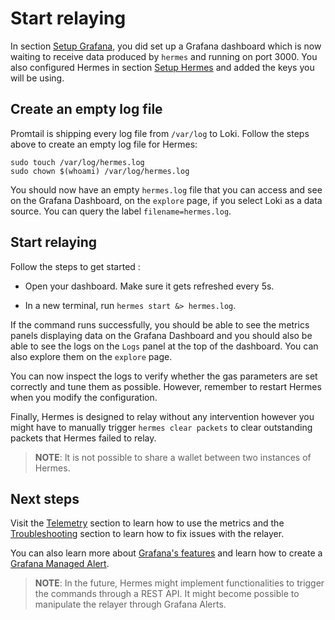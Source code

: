 # Start relaying

In section [Setup Grafana](./setup-grafana.md), you did set up a Grafana dashboard which is now waiting to receive data produced by `hermes` and running on port 3000. You also configured Hermes in section [Setup Hermes](./setup-hermes.md) and added the keys you will be using. 

## Create an empty log file

Promtail is shipping every log file from `/var/log` to Loki. Follow the steps above to create an empty log file for Hermes:
```shell
sudo touch /var/log/hermes.log 
sudo chown $(whoami) /var/log/hermes.log 
```
You should now have an empty `hermes.log` file that you can access and see on the Grafana Dashboard, on the `explore` page, if you select Loki as a data source. You can query the label `filename=hermes.log`.

## Start relaying

Follow the steps to get started :

- Open your dashboard. Make sure it gets refreshed every 5s.

- In a new terminal, run `hermes start &> hermes.log`. 

If the command runs successfully, you should be able to see the metrics panels displaying data on the Grafana Dashboard and you should also be able to see the logs on the `Logs` panel at the top of the dashboard. You can also explore them on the `explore` page.

You can now inspect the logs to verify whether the gas parameters are set correctly and tune them as possible. However, remember to restart Hermes when you modify the configuration.

Finally, Hermes is designed to relay without any intervention however you might have to manually trigger `hermes clear packets` to clear outstanding packets that Hermes failed to relay.

>__NOTE__: It is not possible to share a wallet between two instances of Hermes.

## Next steps

Visit the [Telemetry](../../documentation/telemetry/index.md) section to learn how to use the metrics and the [Troubleshooting](../../advanced/troubleshooting/index.md) section to learn how to fix issues with the relayer. 

You can also learn more about [Grafana's features](https://grafana.com/tutorials/grafana-fundamentals/) and learn how to create a [Grafana Managed Alert](https://grafana.com/docs/grafana/latest/alerting/alerting-rules/create-grafana-managed-rule/). 

>__NOTE__: In the future, Hermes might implement functionalities to trigger the commands through a REST API. It might become possible to manipulate the relayer through Grafana Alerts.